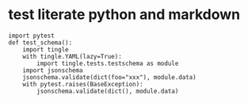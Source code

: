 # test literate python and markdown

    import pytest
    def test_schema():
        import tingle 
        with tingle.YAML(lazy=True):
            import tingle.tests.testschema as module
        import jsonschema
        jsonschema.validate(dict(foo="xxx"), module.data)
        with pytest.raises(BaseException):
            jsonschema.validate(dict(), module.data)